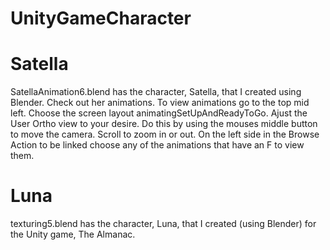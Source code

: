 # UnityGameCharacter
# Satella
SatellaAnimation6.blend has the character, Satella, that I created using Blender. Check out her animations.
To view animations go to the top mid left. Choose the screen layout animatingSetUpAndReadyToGo. Ajust the User Ortho view to your
desire. Do this by using the mouses middle button to move the camera. Scroll to zoom in or out. On the left side in the Browse Action
to be linked choose any of the animations that have an F to view them. 

# Luna
texturing5.blend has the character, Luna, that I created (using Blender) for the Unity game, The Almanac. 
